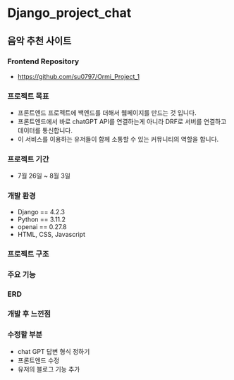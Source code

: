 # Django_project_chat
## 음악 추천 사이트 

### Frontend Repository
- https://github.com/su0797/Ormi_Project_1


### 프로젝트 목표
- 프론트엔드 프로젝트에 백엔드를 더해서 웹페이지를 만드는 것 입니다.
- 프론트엔드에서 바로 chatGPT API를 연결하는게 아니라 DRF로 서버를 연결하고 데이터를 통신합니다.
- 이 서비스를 이용하는 유저들이 함께 소통할 수 있는 커뮤니티의 역할을 합니다.

### 프로젝트 기간
- 7월 26일 ~ 8월 3일

### 개발 환경
- Django == 4.2.3
- Python == 3.11.2
- openai == 0.27.8
- HTML, CSS, Javascript

### 프로젝트 구조


### 주요 기능


### ERD


### 개발 후 느낀점


### 수정할 부분
- chat GPT 답변 형식 정하기
- 프론트엔드 수정
- 유저의 블로그 기능 추가
